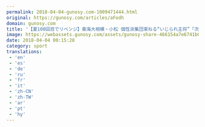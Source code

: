 ```yaml
---
permalink: 2018-04-04-gunosy.com-1009471444.html
original: https://gunosy.com/articles/aFodh
domain: gunosy.com
title: '【夏100回目でリベンジ】東海大相模・小松 個性派集団束ねる“いじられ主将”「次こそ日本一」（スポニチアネックス） - グノシー'
image: https://webassets.gunosy.com/assets/gunosy-share-466154a7e6741b0dbc8895ceff97e34818892a0e7dbc05d641d2606f8820dd35.jpg
date: 2018-04-04 00:15:28
category: sport
translations: 
 - 'en'
 - 'es'
 - 'de'
 - 'ru'
 - 'fr'
 - 'it'
 - 'zh-CN'
 - 'zh-TW'
 - 'ar'
 - 'pt'
 - 'hy'
---
```


